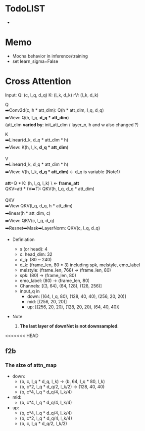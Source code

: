 # TodoLIST
- 


# Memo
- Mocha behavior in inference/training
- set learn_sigma=False





# Cross Attention
Input: 
Q: (c, l_q, d_q)
K: (l_k, d_k)
rV: (l_k, d_k)

Q \
:arrow_right:Conv2d(c, h * att_dim): Q(h * att_dim, l_q, d_q) \
:arrow_right:View: Q(h, l_q, **d_q * att_dim**) \
(att_dim **varied by**: init_att_dim / layer_n, h and w also changed ?)

K \
:arrow_right:Linear(d_k, d_q * att_dim * h)\
:arrow_right:View: K(h, l_k, **d_q * att_dim**) 

V \
:arrow_right:Linear(d_k, d_q * att_dim * h)\
:arrow_right:View: V(h, l_k, **d_q * att_dim**)  <- d_q is variable (Note1)

**att**=Q * K: (h, l_q, l_k) \  <- **frame_att** \
QKV=att * (V:arrow_right:T): QKV(h, l_q, d_q * att_dim)

QKV \
:arrow_right:View QKV(l_q, d_q, h * att_dim) \
:arrow_right:linear(h * att_dim, c)\
:arrow_right:View: QKV(c, l_q, d_q)\
:arrow_right:Resnet:arrow_right:Mask:arrow_right:LayerNorm: QKV(c, l_q, d_q)


- Definiation
  - s (or head): 4
  - c: head_dim: 32
  - d_q: (80 ~ 240)
  - d_k: (frame_len, 80 * 3) including spk, melstyle, emo_label
  - melstyle: (frame_len, 768) -> (frame_len, 80)
  - spk: (80) -> (frame_len, 80)
  - emo_label: (80) -> (frame_len, 80)
  - Channels: [(3, 64), (64, 128), (128, 256)]
  - input_q in 
    - down: [(64, l_q, 80), (128, 40, 40), (256, 20, 20)]
    - mid: [(256, 20, 20)]
    - up: [(256, 20, 20), (128, 20, 20), (64, 40, 40)]

- Note
  1. **The last layer of downNet is not downsampled**.

<<<<<<< HEAD

## f2b
### The size of attn_map 
 - down: 
   - (b, c, l_q * d_q, l_k)       -> (b, 64, l_q * 80, l_k)
   - (b, c*2, l_q * d_q/2, l_k/2) -> (128, 40, 40)
   - (b, c*4, l_q * d_q/4, l_k/4)
 - mid: 
   - (b, c*4, l_q * d_q/4, l_k/4)
 - up: 
   - (b, c*4, l_q * d_q/4, l_k/4)
   - (b, c*2, l_q * d_q/4, l_k/4)
   - (b, c, l_q * d_q/2, l_k/2)